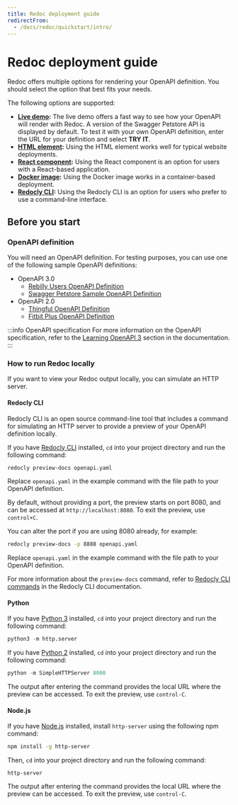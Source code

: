 ```yaml
---
title: Redoc deployment guide
redirectFrom:
  - /docs/redoc/quickstart/intro/
---
```


# Redoc deployment guide

Redoc offers multiple options for rendering your OpenAPI definition.
You should select the option that best fits your needs.

The following options are supported:

- **[Live demo](https://redocly.github.io/redoc/):**
  The live demo offers a fast way to see how your OpenAPI will render with Redoc.
  A version of the Swagger Petstore API is displayed by default. To test it with your own OpenAPI definition, enter the URL for your
  definition and select **TRY IT**.
- **[HTML element](./html.md):**
  Using the HTML element works well for typical website deployments.
- **[React component](./react.md):**
  Using the React component is an option for users with a React-based application.
- **[Docker image](./docker.md):**
  Using the Docker image works in a container-based deployment.
- **[Redocly CLI](./cli.md):**
  Using the Redocly CLI is an option for users who prefer to use a command-line interface.

## Before you start

### OpenAPI definition

You will need an OpenAPI definition. For testing purposes, you can use one of the following sample OpenAPI definitions:

- OpenAPI 3.0
  - [Rebilly Users OpenAPI Definition](https://raw.githubusercontent.com/Rebilly/api-definitions/main/openapi/users.yaml)
  - [Swagger Petstore Sample OpenAPI Definition](https://petstore3.swagger.io/api/v3/openapi.json)
- OpenAPI 2.0
  - [Thingful OpenAPI Definition](https://raw.githubusercontent.com/thingful/openapi-spec/master/spec/swagger.yaml)
  - [Fitbit Plus OpenAPI Definition](https://raw.githubusercontent.com/TwineHealth/TwineDeveloperDocs/master/spec/swagger.yaml)

:::info OpenAPI specification
For more information on the OpenAPI specification, refer to the [Learning OpenAPI 3](https://redocly.com/docs/resources/learning-openapi/)
section in the documentation.
:::

### How to run Redoc locally

If you want to view your Redoc output locally, you can simulate an HTTP server.

#### Redocly CLI

Redocly CLI is an open source command-line tool that includes a command
for simulating an HTTP server to provide a preview of your OpenAPI definition locally.

If you have [Redocly CLI](https://redocly.com/docs/cli/#installation-and-usage) installed, `cd` into your
project directory and run the following command:

```bash
redocly preview-docs openapi.yaml
```

Replace `openapi.yaml` in the example command with the file path to your OpenAPI definition.

By default, without providing a port, the preview starts on port 8080, and can be accessed at `http://localhost:8080`.
To exit the preview, use `control+C`.

You can alter the port if you are using 8080 already, for example:

```bash
redocly preview-docs -p 8888 openapi.yaml
```

Replace `openapi.yaml` in the example command with the file path to your OpenAPI definition.

For more information about the `preview-docs` command, refer to
[Redocly CLI commands](https://redocly.com/docs/cli/commands/preview-docs/#preview-docs) in the Redocly CLI documentation.

#### Python

If you have [Python 3](https://www.python.org/downloads/) installed, `cd` into your
project directory and run the following command:

```python
python3 -m http.server
```

If you have [Python 2](https://www.python.org/downloads/) installed, `cd` into your
project directory and run the following command:

```python
python -m SimpleHTTPServer 8000
```

The output after entering the command provides the local URL where the preview can be accessed.
To exit the preview, use `control-C`.

#### Node.js

If you have [Node.js](https://nodejs.org/en/download/) installed, install `http-server`
using the following npm command:

```bash
npm install -g http-server
```

Then, `cd` into your project directory and run the following command:

```node
http-server
```

The output after entering the command provides the local URL where the preview can be accessed.
To exit the preview, use `control-C`.
